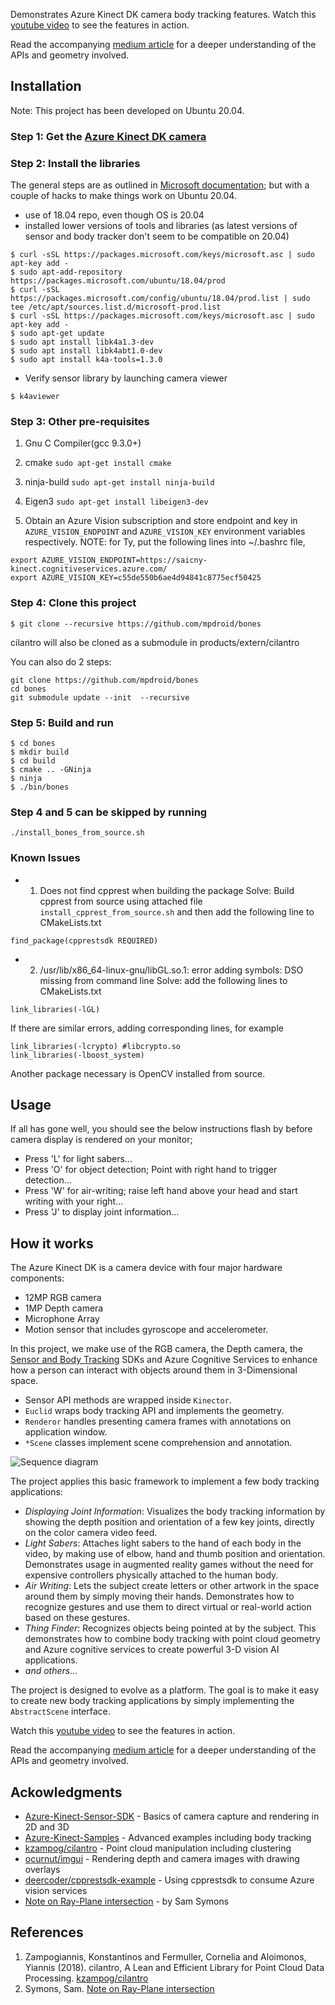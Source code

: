 Demonstrates Azure Kinect DK camera body tracking features.  Watch this [youtube video](https://www.youtube.com/watch?v=JbQFNzRO1x0) to see the features in action.

Read the accompanying [medium article](https://marvinpdroid.medium.com/thing-finding-with-kinect-dk-b50470044c56) for a deeper understanding of the APIs and geometry involved.

## Installation

Note: This project has been developed on Ubuntu 20.04.

### Step 1: Get the [Azure Kinect DK camera](https://www.microsoft.com/en-us/p/azure-kinect-dk/8pp5vxmd9nhq?rtc=1&activetab=pivot:overviewtab)

### Step 2: Install the libraries
The general steps are as outlined in [Microsoft documentation](https://docs.microsoft.com/en-us/azure/Kinect-dk/sensor-sdk-download); but with a couple of hacks to make things work on Ubuntu 20.04.
- use of 18.04 repo, even though OS is 20.04
- installed lower versions of tools and libraries (as latest versions of sensor and body tracker don't seem to be compatible on 20.04)
```
$ curl -sSL https://packages.microsoft.com/keys/microsoft.asc | sudo apt-key add -
$ sudo apt-add-repository https://packages.microsoft.com/ubuntu/18.04/prod
$ curl -sSL https://packages.microsoft.com/config/ubuntu/18.04/prod.list | sudo tee /etc/apt/sources.list.d/microsoft-prod.list
$ curl -sSL https://packages.microsoft.com/keys/microsoft.asc | sudo apt-key add -
$ sudo apt-get update
$ sudo apt install libk4a1.3-dev
$ sudo apt install libk4abt1.0-dev
$ sudo apt install k4a-tools=1.3.0

````
- Verify sensor library by launching camera viewer
````
$ k4aviewer
````

### Step 3: Other pre-requisites
1. Gnu C Compiler(gcc 9.3.0+)

2. cmake
````sudo apt-get install cmake````

2. ninja-build
````sudo apt-get install ninja-build````

3. Eigen3
````sudo apt-get install libeigen3-dev````

4. Obtain an Azure Vision subscription and store endpoint and key in `AZURE_VISION_ENDPOINT` and `AZURE_VISION_KEY` environment variables respectively.
NOTE: for Ty, put the following lines into ~/.bashrc file,
```
export AZURE_VISION_ENDPOINT=https://saicny-kinect.cognitiveservices.azure.com/
export AZURE_VISION_KEY=c55de550b6ae4d94841c8775ecf50425
```

### Step 4: Clone this project

```
$ git clone --recursive https://github.com/mpdroid/bones
```

cilantro will also be cloned as a submodule in products/extern/cilantro

You can also do 2 steps:
```
git clone https://github.com/mpdroid/bones
cd bones
git submodule update --init  --recursive
```

### Step 5: Build and run
````
$ cd bones
$ mkdir build
$ cd build
$ cmake .. -GNinja
$ ninja
$ ./bin/bones
````

### Step 4 and 5 can be skipped by running
```
./install_bones_from_source.sh
```

### Known Issues
* 1. Does not find cpprest when building the package
Solve: Build cpprest from source using attached file `install_cpprest_from_source.sh` and then add the following line to CMakeLists.txt
```
find_package(cpprestsdk REQUIRED)
```

* 2. /usr/lib/x86_64-linux-gnu/libGL.so.1: error adding symbols: DSO missing from command line
Solve: add the following lines to CMakeLists.txt
```
link_libraries(-lGL)
```
If there are similar errors, adding corresponding lines, for example
```
link_libraries(-lcrypto) #libcrypto.so
link_libraries(-lboost_system)
```
Another package necessary is OpenCV installed from source.


## Usage
If all has gone well, you should see the below instructions flash by before camera display is rendered on your monitor;
- Press 'L' for light sabers...
- Press 'O' for object detection; Point with right hand to trigger detection...
- Press 'W' for air-writing; raise left hand above your head and start writing with your right...
- Press 'J' to display joint information...

## How it works
The Azure Kinect DK is a camera device with four major hardware components:
- 12MP RGB camera
- 1MP Depth camera
- Microphone Array
- Motion sensor that includes gyroscope and accelerometer.

In this project, we make use of the  RGB camera, the Depth camera, the [Sensor and Body Tracking](https://docs.microsoft.com/en-us/azure/Kinect-dk/)  SDKs and Azure Cognitive Services to enhance how a person can interact with objects around them in 3-Dimensional space.

- Sensor API methods are wrapped inside `Kinector`.
- `Euclid` wraps body tracking API and implements the geometry. 
- `Renderor` handles presenting camera frames with annotations on application  window.
- `*Scene` classes implement scene comprehension and annotation.

![Sequence diagram](sequence.png "Sequence diagram")

The project applies this basic framework to implement a few body tracking applications: 
- *Displaying Joint Information*: Visualizes the body tracking information by showing the depth position and orientation of a few key joints, directly on the color camera video feed. 
- *Light Sabers*: Attaches light sabers to the hand of each body in the video, by making use of elbow, hand and thumb position and orientation. Demonstrates usage in augmented reality games without the need for expensive controllers physically attached to the human body.
- *Air Writing*: Lets the subject create letters or other artwork in the space around them by simply moving their hands. Demonstrates how to recognize gestures and use them to direct virtual or real-world action based on these gestures.
- *Thing Finder*: Recognizes objects being pointed at by the subject. This demonstrates how to combine body tracking with point cloud geometry and Azure cognitive services to create powerful 3-D vision AI applications.
- *and others...*

The project is designed to evolve as a platform. The goal is to make it easy to create new body tracking applications by simply implementing the `AbstractScene` interface.


Watch this [youtube video](https://www.youtube.com/watch?v=JbQFNzRO1x0) to see the features in action.

Read the accompanying [medium article](https://marvinpdroid.medium.com/thing-finding-with-kinect-dk-b50470044c56) for a deeper understanding of the APIs and geometry involved.




## Ackowledgments
- [Azure-Kinect-Sensor-SDK](https://github.com/microsoft/Azure-Kinect-Sensor-SDK) - Basics of camera capture and rendering in 2D and 3D
- [Azure-Kinect-Samples](https://github.com/microsoft/Azure-Kinect-Samples) - Advanced examples including body tracking
- [kzampog/cilantro](https://github.com/kzampog/cilantro) - Point cloud manipulation including clustering
- [ocurnut/imgui](https://github.com/ocornut/imgui) - Rendering depth and camera images with drawing overlays
- [deercoder/cpprestsdk-example](https://github.com/deercoder/cpprestsdk-example) - Using cpprestsdk to consume Azure vision services
- [Note on Ray-Plane intersection](https://samsymons.com/blog/math-notes-ray-plane-intersection/)  - by Sam Symons

## References
1. Zampogiannis, Konstantinos and Fermuller, Cornelia and Aloimonos, Yiannis (2018). cilantro, A Lean and Efficient Library for Point Cloud Data Processing. [kzampog/cilantro](https://github.com/kzampog/cilantro)
2. Symons, Sam. [Note on Ray-Plane intersection](https://samsymons.com/blog/math-notes-ray-plane-intersection/)
